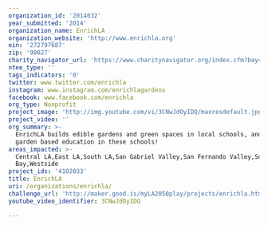 ```yaml
---
organization_id: '2014032'
year_submitted: '2014'
organization_name: EnrichLA
organization_website: 'http://www.enrichla.org'
ein: '272797687'
zip: '90027'
charity_navigator_url: 'https://www.charitynavigator.org/index.cfm?bay=search.profile&ein=272797687'
ntee_type: ''
tags_indicators: '0'
twitter: www.twitter.com/enrichla
instagram: www.instagram.com/enrichlagardens
facebook: www.facebook.com/enrichla
org_type: Nonprofit
project_image: 'http://img.youtube.com/vi/3CNwJdOyIDQ/maxresdefault.jpg'
project_video: ''
org_summary: >-
  EnrichLA builds edible gardens and green spaces in local schools, and provides
  garden based education in these schools!
areas_impacted: >-
  Central LA,East LA,South LA,San Gabriel Valley,San Fernando Valley,South
  Bay,Westside
project_ids: '4102033'
title: EnrichLA
uri: /organizations/enrichla/
challenge_url: 'http://maker.good.is/myLA2050play/projects/enrichla.html'
youtube_video_identifier: 3CNwJdOyIDQ

---
```

